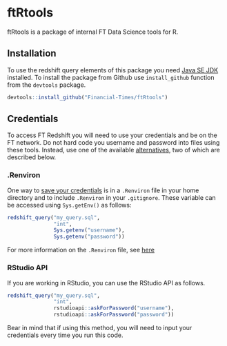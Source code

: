 
<!-- README.md is generated from README.Rmd. Please edit that file -->

# ftRtools

ftRtools is a package of internal FT Data Science tools for R.

## Installation

To use the redshift query elements of this package you need [Java SE
JDK](http://www.oracle.com/technetwork/java/javase/downloads/jdk8-downloads-2133151.html)
installed. To install the package from Github use `install_github`
function from the `devtools` package.

``` r
devtools::install_github("Financial-Times/ftRtools")
```

## Credentials

To access FT Redshift you will need to use your credentials and be on
the FT network. Do not hard code you username and password into files
using these tools. Instead, use one of the available
[alternatives](https://db.rstudio.com/best-practices/managing-credentials/),
two of which are described below.

### .Renviron

One way to [save your
credentials](http://blog.revolutionanalytics.com/2015/11/how-to-store-and-use-authentication-details-with-r.html)
is in a `.Renviron` file in your home directory and to include
`.Renviron` in your `.gitignore`. These variable can be accessed using
`Sys.getEnv()` as follows:

``` r
redshift_query("my_query.sql",
               "int",
               Sys.getenv("username"),
               Sys.getenv("password"))
```

For more information on the `.Renviron` file, see
[here](https://csgillespie.github.io/efficientR/r-startup.html#renviron)

### RStudio API

If you are working in RStudio, you can use the RStudio API as follows.

``` r
redshift_query("my_query.sql",
               "int",
               rstudioapi::askForPassword("username"),
               rstudioapi::askForPassword("password"))
```

Bear in mind that if using this method, you will need to input your
credentials every time you run this code.
